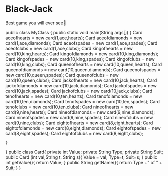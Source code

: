 # Black-Jack
Best game you will ever see🤯

public class MyClass {
    public static void main(String args[]) {
    Card aceofhearts = new card(1,ace,hearts);
    Card aceofdiamonds = new card(1,ace,diamonds);
    Card aceofspades = new card(1,ace,spades);
    Card aceofclubs = new card(1,ace,clubs);
    Card kingofhearts = new card(10,king,hearts);
    Card kingofdiamonds = new card(10,king,diamonds);
    Card kingofspades = new card(10,king,spades);
    Card kingofclubs = new card(10,king,clubs);
    Card queenofhearts = new card(10,queen,hearts);
    Card queenofdiamonds = new card(10,queen,diamonds);
    Card queenofspades = new card(10,queen,spades);
    Card queenofclubs = new card(10,queen,clubs);
    Card jackofhearts = new card(10,jack,hearts);
    Card jackofdiamonds = new card(10,jack,diamonds);
    Card jackofspades = new card(10,jack,spades);
    Card jackofclubs = new card(10,jack,clubs);
    Card tenofhearts = new card(10,ten,hearts);
    Card tenofdiamonds = new card(10,ten,diamonds);
    Card tenofspades = new card(10,ten,spades);
    Card tenofclubs = new card(10,ten,clubs);
    Card nineofhearts = new card(9,nine,hearts);
    Card nineofdiamonds = new card(9,nine,diamonds);
    Card nineofspades = new card(9,nine,spades);
    Card nineofclubs = new card(9,nine,clubs);
    Card eightofhearts = new card(8,eight,hearts);
    Card eightofdiamonds = new card(8,eight,diamonds);
    Card eightofspades = new card(8,eight,spades);
    Card eightofclubs = new card(8,eight,clubs);
    
    
    
    
    
    
    
    
    
    
    
    
    
    
    
    
    
    
    
    
    
    
    }
}
public class Card{
    private int Value; 
    private String Type;
    private String Suit; 
    public Card (int val,String t, String s){
        Value = val;
        Type=t;
        Suit=s;
    }
    public int getValue(){
        return Value;
    }
    public String getName(){
        return Type +" of " + Suit;
    }
}
